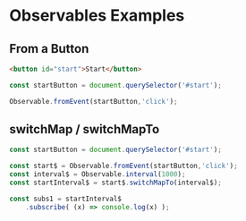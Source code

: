 # Observables Examples

## From a Button

```html
<button id="start">Start</button>
```

```javascript
const startButton = document.querySelector('#start');

Observable.fromEvent(startButton,'click');
```

## switchMap / switchMapTo

```javascript
const startButton = document.querySelector('#start');

const start$ = Observable.fromEvent(startButton,'click');
const interval$ = Observable.interval(1000);
const startInterval$ = start$.switchMapTo(interval$);

const subs1 = startInterval$
    .subscribe( (x) => console.log(x) );
```
